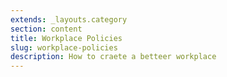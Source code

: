 ```yaml
---
extends: _layouts.category
section: content
title: Workplace Policies
slug: workplace-policies
description: How to craete a betteer workplace
---
```

